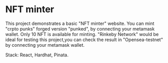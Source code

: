 # NFT minter

This project demonstrates a basic "NFT minter" website. You can mint "crpto punks" forged version "punked", by connecting your metamask wallet.
Only 10 NFT is available for minting. "Rinkeby Network" would be ideal for testing this project,you can check the result in "Opensea-testnet" by connecting your metamask wallet.

Stack:
React,
Hardhat,
Pinata.




